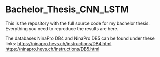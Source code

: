 # Bachelor_Thesis_CNN_LSTM

This is the repository with the full source code for my bachelor thesis.
Everything you need to reproduce the results are here.

The databases NinaPro DB4 and NinaPro DB5 can be found under these links:
https://ninapro.hevs.ch/instructions/DB4.html
https://ninapro.hevs.ch/instructions/DB5.html
